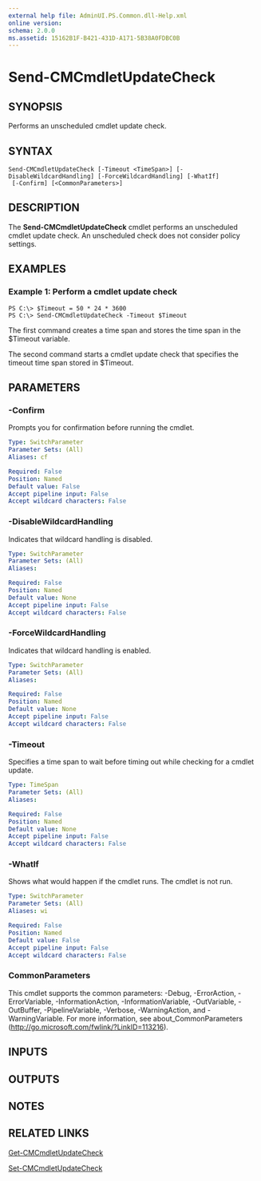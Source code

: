 ```yaml
---
external help file: AdminUI.PS.Common.dll-Help.xml
online version: 
schema: 2.0.0
ms.assetid: 15162B1F-B421-431D-A171-5B38A0FDBC0B
---
```


# Send-CMCmdletUpdateCheck

## SYNOPSIS
Performs an unscheduled cmdlet update check.

## SYNTAX

```
Send-CMCmdletUpdateCheck [-Timeout <TimeSpan>] [-DisableWildcardHandling] [-ForceWildcardHandling] [-WhatIf]
 [-Confirm] [<CommonParameters>]
```

## DESCRIPTION
The **Send-CMCmdletUpdateCheck** cmdlet performs an unscheduled cmdlet update check.
An unscheduled check does not consider policy settings.

## EXAMPLES

### Example 1: Perform a cmdlet update check
```
PS C:\> $Timeout = 50 * 24 * 3600
PS C:\> Send-CMCmdletUpdateCheck -Timeout $Timeout
```

The first command creates a time span and stores the time span in the $Timeout variable.

The second command starts a cmdlet update check that specifies the timeout time span stored in $Timeout.

## PARAMETERS

### -Confirm
Prompts you for confirmation before running the cmdlet.

```yaml
Type: SwitchParameter
Parameter Sets: (All)
Aliases: cf

Required: False
Position: Named
Default value: False
Accept pipeline input: False
Accept wildcard characters: False
```

### -DisableWildcardHandling
Indicates that wildcard handling is disabled.

```yaml
Type: SwitchParameter
Parameter Sets: (All)
Aliases: 

Required: False
Position: Named
Default value: None
Accept pipeline input: False
Accept wildcard characters: False
```

### -ForceWildcardHandling
Indicates that wildcard handling is enabled.

```yaml
Type: SwitchParameter
Parameter Sets: (All)
Aliases: 

Required: False
Position: Named
Default value: None
Accept pipeline input: False
Accept wildcard characters: False
```

### -Timeout
Specifies a time span to wait before timing out while checking for a cmdlet update.

```yaml
Type: TimeSpan
Parameter Sets: (All)
Aliases: 

Required: False
Position: Named
Default value: None
Accept pipeline input: False
Accept wildcard characters: False
```

### -WhatIf
Shows what would happen if the cmdlet runs.
The cmdlet is not run.

```yaml
Type: SwitchParameter
Parameter Sets: (All)
Aliases: wi

Required: False
Position: Named
Default value: False
Accept pipeline input: False
Accept wildcard characters: False
```

### CommonParameters
This cmdlet supports the common parameters: -Debug, -ErrorAction, -ErrorVariable, -InformationAction, -InformationVariable, -OutVariable, -OutBuffer, -PipelineVariable, -Verbose, -WarningAction, and -WarningVariable. For more information, see about_CommonParameters (http://go.microsoft.com/fwlink/?LinkID=113216).

## INPUTS

## OUTPUTS

## NOTES

## RELATED LINKS

[Get-CMCmdletUpdateCheck](./Get-CMCmdletUpdateCheck.md)

[Set-CMCmdletUpdateCheck](./Set-CMCmdletUpdateCheck.md)


